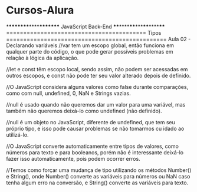 # Cursos-Alura

\***\*\*\*\*\*\*\***\*\*\*\***\*\*\*\*\*\*\*** JavaScript Back-End **\*\***\*\*\*\***\*\***\*\*\***\*\***\*\*\*\***\*\***
========================================= Tipos ===============================================
Aula 02 - Declarando variáveis
//var tem um escopo global, então funciona em qualquer parte do código, o que pode gerar possíveis problemas em relação à lógica da aplicação.

//let e const têm escopo local, sendo assim, não podem ser acessadas em outros escopos, e const não pode ter seu valor alterado depois de definido.

//O JavaScript considera alguns valores como false durante comparações, como com null, undefined, 0, NaN e Strings vazias.

//null é usado quando não queremos dar um valor para uma variável, mas também não queremos deixá-lo como undefined (não definido).

//null é um objeto no JavaScript, diferente de undefined, que tem seu próprio tipo, e isso pode causar problemas se não tomarmos cu
idado ao utilizá-lo.

//O JavaScript converte automaticamente entre tipos de valores, como números para texto e para booleanos, porém não é interessante deixá-lo fazer isso automaticamente, pois podem ocorrer erros.

//Temos como forçar uma mudança de tipo utilizando os métodos Number() e String(), onde Number() converte as variáveis para números ou NaN caso tenha algum erro na conversão, e String() converte as variáveis para texto.
